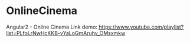 # OnlineCinema
Angular2 - Online Cinema
Link demo: https://www.youtube.com/playlist?list=PLfoLrNwHcKKB-vYaLoGmAruhv_OMsxmkw
